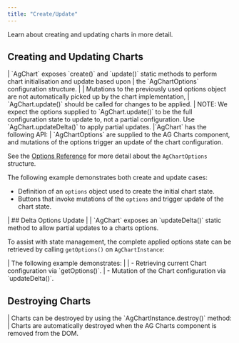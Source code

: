 ```yaml
---
title: "Create/Update"
---
```


Learn about creating and updating charts in more detail.

## Creating and Updating Charts

<framework-specific-section frameworks="javascript">
| `AgChart` exposes `create()` and `update()` static methods to perform chart initialisation and update based upon
| the `AgChartOptions` configuration structure.
| 
| Mutations to the previously used options object are not automatically picked up by the chart implementation,
| `AgChart.update()` should be called for changes to be applied.
|
</framework-specific-section>

<framework-specific-section frameworks="javascript">
<note>
NOTE: We expect the options supplied to `AgChart.update()` to be the full configuration state to update
to, not a partial configuration. Use `AgChart.updateDelta()` to apply partial updates.
</note>
</framework-specific-section>

<framework-specific-section frameworks="javascript">
|`AgChart` has the following API:
</framework-specific-section>

<framework-specific-section frameworks="javascript">
<api-documentation source='charts-api/doc-interfaces.AUTO.json' section="AgChart" names='["create", "update"]' config='{ "showSnippets": false, "lookupRoot": "charts-api", "suppressTypes": ["AgChartInstance", "AgChartOptions", "DeepPartial"] }'></api-documentation>
</framework-specific-section>

<framework-specific-section frameworks="frameworks">
| `AgChartOptions` are supplied to the AG Charts component, and mutations of the options trigger an update of the chart configuration.
</framework-specific-section>

See the [Options Reference](/charts-api/) for more detail about the `AgChartOptions` structure.

The following example demonstrates both create and update cases:

- Definition of an `options` object used to create the initial chart state.
- Buttons that invoke mutations of the `options` and trigger update of the chart state.

<chart-example title='Create and Update with AgChartOptions' name='create-update' type='generated'></chart-example>

<framework-specific-section frameworks="javascript">
| ## Delta Options Update
|
| `AgChart` exposes an `updateDelta()` static method to allow partial updates to a charts options.
</framework-specific-section>
<framework-specific-section frameworks="javascript">
<api-documentation source='charts-api/doc-interfaces.AUTO.json' section="AgChart" names='["updateDelta"]' config='{ "showSnippets": false, "lookupRoot": "charts-api", "suppressTypes": ["AgChartInstance", "AgChartOptions", "DeepPartial"] }'></api-documentation>
</framework-specific-section>
<framework-specific-section frameworks="javascript">
<br>

To assist with state management, the complete applied options state can be retrieved by calling `getOptions()` on `AgChartInstance`:

</framework-specific-section>
<framework-specific-section frameworks="javascript">
<api-documentation source='charts-api/doc-interfaces.AUTO.json' section="AgChartInstance" names='["getOptions"]' config='{ "showSnippets": false, "lookupRoot": "charts-api", "suppressTypes": ["AgChartInstance", "AgChartOptions", "DeepPartial"] }'></api-documentation>
</framework-specific-section>
<framework-specific-section frameworks="javascript">
| The following example demonstrates:
| 
| - Retrieving current Chart configuration via `getOptions()`.
| - Mutation of the Chart configuration via `updateDelta()`.
</framework-specific-section>
<framework-specific-section frameworks="javascript">
<chart-example title='Update with Partial AgChartOptions' name='update-partial' type='typescript'></chart-example>
<api-documentation source='charts-api/doc-interfaces.AUTO.json' section="AgChart" names='["updateDelta"]' config='{ "showSnippets": false, "lookupRoot": "charts-api", "suppressTypes": ["AgChartInstance", "AgChartOptions", "DeepPartial"] }'></api-documentation>
</framework-specific-section>
</framework-specific-section>

## Destroying Charts

<framework-specific-section frameworks="javascript">
| Charts can be destroyed by using the `AgChartInstance.destroy()` method:
</framework-specific-section>
<framework-specific-section frameworks="javascript">
<api-documentation source='charts-api/doc-interfaces.AUTO.json' section="AgChartInstance" names='["destroy"]' config='{ "showSnippets": false, "lookupRoot": "charts-api", "suppressTypes": ["AgChartInstance", "AgChartOptions", "DeepPartial"] }'></api-documentation>
</framework-specific-section>

<framework-specific-section frameworks="frameworks">
| Charts are automatically destroyed when the AG Charts component is removed from the DOM.
</framework-specific-section>
